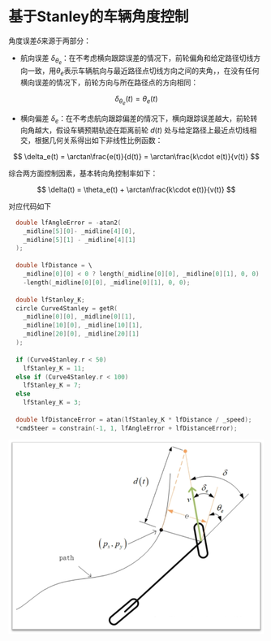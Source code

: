 # 基于Stanley的车辆角度控制

角度误差$\delta$来源于两部分：

- 航向误差 $\delta_{\theta_e}$：在不考虑横向跟踪误差的情况下，前轮偏角和给定路径切线方向一致，用$\theta_e$表示车辆航向与最近路径点切线方向之间的夹角，，在没有任何横向误差的情况下，前轮方向与所在路径点的方向相同：

$$\delta_{\theta_e}(t) = \theta_e(t)$$
- 横向偏差 $\delta_e$：在不考虑航向跟踪偏差的情况下，横向跟踪误差越大，前轮转向角越大，假设车辆预期轨迹在距离前轮 $d(t)$ 处与给定路径上最近点切线相交，根据几何关系得出如下非线性比例函数：

$$
\delta_e(t) = \arctan\frac{e(t)}{d(t)} = \arctan\frac{k\cdot e(t)}{v(t)}
$$

综合两方面控制因素，基本转向角控制率如下：

$$
\delta(t) = \theta_e(t) + \arctan\frac{k\cdot e(t)}{v(t)}
$$

对应代码如下


```cpp
  double lfAngleError = -atan2(
    _midline[5][0]- _midline[4][0],
    _midline[5][1] - _midline[4][1]
  ); 

  double lfDistance = \
  	_midline[0][0] < 0 ? length(_midline[0][0], _midline[0][1], 0, 0) :
    -length(_midline[0][0], _midline[0][1], 0, 0);

  double lfStanley_K;
  circle Curve4Stanley = getR(
    _midline[0][0], _midline[0][1],
    _midline[10][0], _midline[10][1],
    _midline[20][0], _midline[20][1]
  );
  
  if (Curve4Stanley.r < 50)
    lfStanley_K = 11;
  else if (Curve4Stanley.r < 100)
    lfStanley_K = 7;
  else
    lfStanley_K = 3;

  double lfDistanceError = atan(lfStanley_K * lfDistance / _speed);
  *cmdSteer = constrain(-1, 1, lfAngleError + lfDistanceError);
```


![stanley计算示意图](./imgs/tasks/stanley_angel_model.png)